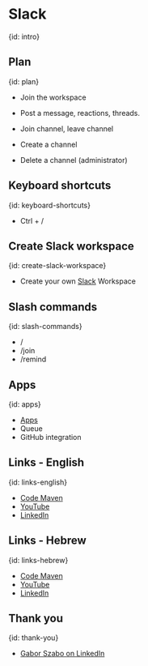 # Slack
{id: intro}


## Plan
{id: plan}

* Join the workspace
* Post a message, reactions, threads.


* Join channel, leave channel
* Create a channel
* Delete a channel (administrator)

## Keyboard shortcuts
{id: keyboard-shortcuts}

* Ctrl + /

## Create Slack workspace
{id: create-slack-workspace}

* Create your own [Slack](https://slack.com/) Workspace

## Slash commands
{id: slash-commands}

* /
* /join
* /remind

## Apps
{id: apps}

* [Apps](https://slack.com/apps)
* Queue
* GitHub integration

## Links - English
{id: links-english}

* [Code Maven](https://code-maven.com/)
* [YouTube](https://code-maven.com/youtube)
* [LinkedIn](https://code-maven.com/linkedin)

## Links - Hebrew
{id: links-hebrew}

* [Code Maven](https://he.code-maven.com/)
* [YouTube](https://he.code-maven.com/youtube)
* [LinkedIn](https://he.code-maven.com/linkedin)

## Thank you
{id: thank-you}

* [Gabor Szabo on LinkedIn](https://www.linkedin.com/in/szabgab)


